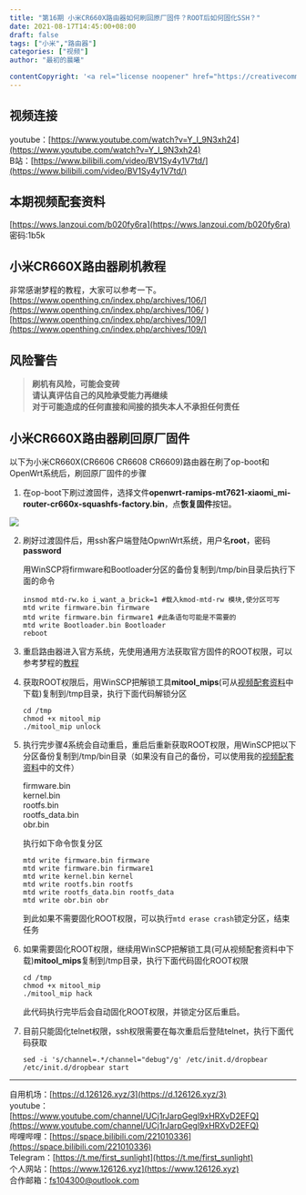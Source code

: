 ```yaml
---
title: "第16期 小米CR660X路由器如何刷回原厂固件？ROOT后如何固化SSH？"
date: 2021-08-17T14:45:00+08:00
draft: false
tags: ["小米","路由器"]
categories: ["视频"]
author: "最初的晨曦"

contentCopyright: '<a rel="license noopener" href="https://creativecommons.org/licenses/by-nc-sa/4.0/deed.zh" target="_blank">本文章采用 CC BY-NC-SA 4.0 许可协议</a>'
---
```

## 视频连接

youtube：[https://www.youtube.com/watch?v=Y_l_9N3xh24](https://www.youtube.com/watch?v=Y_l_9N3xh24)  
B站：[https://www.bilibili.com/video/BV1Sy4y1V7td/](https://www.bilibili.com/video/BV1Sy4y1V7td/)

## 本期视频配套资料

[https://wws.lanzoui.com/b020fy6ra](https://wws.lanzoui.com/b020fy6ra)   密码:1b5k

## 小米CR660X路由器刷机教程

非常感谢梦程的教程，大家可以参考一下。  
[https://www.openthing.cn/index.php/archives/106/](https://www.openthing.cn/index.php/archives/106/ )  
[https://www.openthing.cn/index.php/archives/109/](https://www.openthing.cn/index.php/archives/109/)

## 风险警告

>**刷机有风险，可能会变砖**  
>**请认真评估自己的风险承受能力再继续**  
>**对于可能造成的任何直接和间接的损失本人不承担任何责任**

## 小米CR660X路由器刷回原厂固件

以下为小米CR660X(CR6606 CR6608 CR6609)路由器在刷了op-boot和OpenWrt系统后，刷回原厂固件的步骤

1. 在op-boot下刷过渡固件，选择文件**openwrt-ramips-mt7621-xiaomi_mi-router-cr660x-squashfs-factory.bin**，点**恢复固件**按钮。

![](../../images/0005/pb-boot.jpg)

2. 刷好过渡固件后，用ssh客户端登陆OpwnWrt系统，用户名**root**，密码**password**

	用WinSCP将firmware和Bootloader分区的备份复制到/tmp/bin目录后执行下面的命令
	
	```
	insmod mtd-rw.ko i_want_a_brick=1 #载入kmod-mtd-rw 模块,使分区可写
	mtd write firmware.bin firmware
	mtd write firmware.bin firmware1 #此条语句可能是不需要的
	mtd write Bootloader.bin Bootloader
	reboot
	```
	
3. 重启路由器进入官方系统，先使用通用方法获取官方固件的ROOT权限，可以参考梦程的[教程](/post/0005/#%E5%B0%8F%E7%B1%B3cr660x%E8%B7%AF%E7%94%B1%E5%99%A8%E5%88%B7%E6%9C%BA%E6%95%99%E7%A8%8B)

	
	
4. 获取ROOT权限后，用WinSCP把解锁工具**mitool_mips**(可从[视频配套资料](/post/0005/#%E6%9C%AC%E6%9C%9F%E8%A7%86%E9%A2%91%E9%85%8D%E5%A5%97%E8%B5%84%E6%96%99)中下载)复制到/tmp目录，执行下面代码解锁分区

    ```
    cd /tmp
    chmod +x mitool_mip
    ./mitool_mip unlock
    ```

5. 执行完步骤4系统会自动重启，重启后重新获取ROOT权限，用WinSCP把以下分区备份复制到/tmp/bin目录（如果没有自己的备份，可以使用我的[视频配套资料](/post/0005/#%E6%9C%AC%E6%9C%9F%E8%A7%86%E9%A2%91%E9%85%8D%E5%A5%97%E8%B5%84%E6%96%99)中的文件）

    firmware.bin  
    kernel.bin  
    rootfs.bin  
    rootfs_data.bin  
    obr.bin 

    执行如下命令恢复分区

    ```
    mtd write firmware.bin firmware
    mtd write firmware.bin firmware1
    mtd write kernel.bin kernel
    mtd write rootfs.bin rootfs
    mtd write rootfs_data.bin rootfs_data
    mtd write obr.bin obr
    ```
    到此如果不需要固化ROOT权限，可以执行`mtd erase crash`锁定分区，结束任务

6. 如果需要固化ROOT权限，继续用WinSCP把解锁工具(可从视频配套资料中下载)**mitool_mips**复制到/tmp目录，执行下面代码固化ROOT权限

    ```
    cd /tmp
    chmod +x mitool_mip
    ./mitool_mip hack
    ```
    此代码执行完毕后会自动固化ROOT权限，并锁定分区后重启。

7. 目前只能固化telnet权限，ssh权限需要在每次重启后登陆telnet，执行下面代码获取

    ```
	sed -i 's/channel=.*/channel="debug"/g' /etc/init.d/dropbear
	/etc/init.d/dropbear start
    ```
---

自用机场：[https://d.126126.xyz/3](https://d.126126.xyz/3)  
youtube：[https://www.youtube.com/channel/UCj1rJarpGegl9xHRXvD2EFQ](https://www.youtube.com/channel/UCj1rJarpGegl9xHRXvD2EFQ)  
哔哩哔哩：[https://space.bilibili.com/221010336](https://space.bilibili.com/221010336)  
Telegram：[https://t.me/first_sunlight](https://t.me/first_sunlight)  
个人网站：[https://www.126126.xyz](https://www.126126.xyz)  
合作邮箱：fs104300@outlook.com
